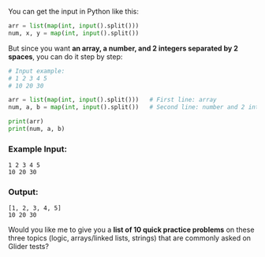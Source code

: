 You can get the input in Python like this:

```python
arr = list(map(int, input().split()))
num, x, y = map(int, input().split())
```

But since you want **an array, a number, and 2 integers separated by 2 spaces**, you can do it step by step:

```python
# Input example:
# 1 2 3 4 5
# 10 20 30

arr = list(map(int, input().split()))   # First line: array
num, a, b = map(int, input().split())   # Second line: number and 2 integers

print(arr)
print(num, a, b)
```

### Example Input:

```
1 2 3 4 5
10 20 30
```

### Output:

```
[1, 2, 3, 4, 5]
10 20 30
```

Would you like me to give you a **list of 10 quick practice problems** on these three topics (logic, arrays/linked lists, strings) that are commonly asked on Glider tests?
